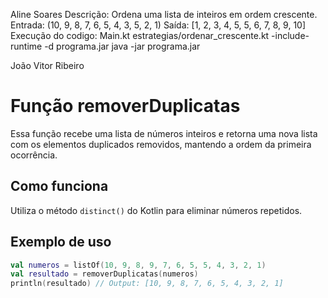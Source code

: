 
Aline Soares
Descrição: Ordena uma lista de inteiros em ordem crescente.
Entrada: (10, 9, 8, 7, 6, 5, 4, 3, 5, 2, 1)
Saída: [1, 2, 3, 4, 5, 5, 6, 7, 8, 9, 10]
Execução do codigo: 
Main.kt estrategias/ordenar_crescente.kt -include-runtime -d programa.jar
java -jar programa.jar

João Vitor Ribeiro
# Função removerDuplicatas

Essa função recebe uma lista de números inteiros e retorna uma nova lista com os elementos duplicados removidos, mantendo a ordem da primeira ocorrência.

## Como funciona

Utiliza o método `distinct()` do Kotlin para eliminar números repetidos.

## Exemplo de uso

```kotlin
val numeros = listOf(10, 9, 8, 9, 7, 6, 5, 5, 4, 3, 2, 1)
val resultado = removerDuplicatas(numeros)
println(resultado) // Output: [10, 9, 8, 7, 6, 5, 4, 3, 2, 1]

